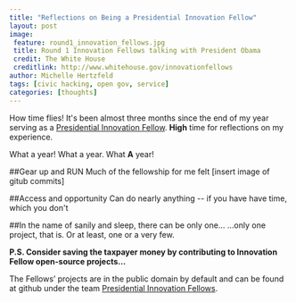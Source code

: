 ```yaml
---
title: "Reflections on Being a Presidential Innovation Fellow"
layout: post
image:
 feature: round1_innovation_fellows.jpg
 title: Round 1 Innovation Fellows talking with President Obama
 credit: The White House
 creditlink: http://www.whitehouse.gov/innovationfellows
author: Michelle Hertzfeld
tags: [civic hacking, open gov, service]
categories: [thoughts]
---
```


How time flies! It's been almost three months since the end of my year serving as a [Presidential Innovation Fellow](http://www.whitehouse.gov/innovationfellows). **High** time for reflections on my experience. <!--more-->

What a year! What a year. What **A** year!

##Gear up and RUN
Much of the fellowship for me felt 
[insert image of gitub commits]

##Access and opportunity
Can do nearly anything -- if you have have time, which you don't

##In the name of sanily and sleep, there can be only one...
...only one project, that is. Or at least, one or a very few.



**P.S. Consider saving the taxpayer money by contributing to Innovation Fellow open-source projects…**

The Fellows’ projects are in the public domain by default and can be found at github under the team [Presidential Innovation Fellows](https://github.com/presidential-innovation-fellows).
